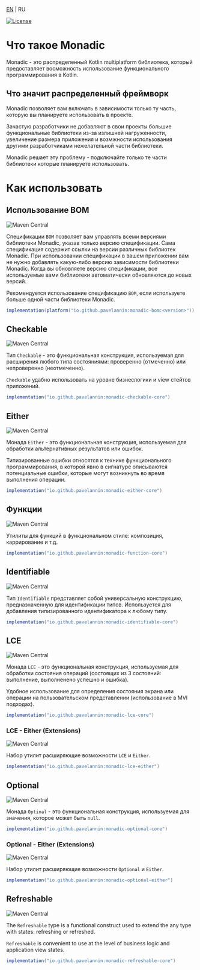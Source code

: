 [EN](README.md) | RU

[![License](https://img.shields.io/badge/License-Apache%202.0-blue.svg)](https://opensource.org/licenses/Apache-2.0)

# Что такое Monadic
Monadic - это распределенный Kotlin multiplatform библиотека, который предоставляет восможность использование 
функционального программирования в Kotlin.

## Что значит распределенный фреймворк
Monadic позволяет вам включать в зависимости только ту часть, которую вы планируете использовать в проекте.

Зачастую разработчики не добавляют в свои проекты большие функциональные библиотеки из-за излишней нагруженности, 
увеличение размера приложения и возмжности использования другими разработчиками нежелательной части библиотеки.

Monadic решает эту проблему - подключайте только те части библиотеки которые планируете использовать.

# Как использовать
## Использование BOM 
![Maven Central](https://img.shields.io/maven-central/v/io.github.pavelannin/monadic-bom?label=monadic-bom)

Спецификации `BOM` позволяет вам управлять всеми версиями библиотеки Monadic, указав только версию спецификации. 
Сама спецификация содержит ссылки на версии различных библиотек Monadic. При использовании спецификации в вашем приложении 
вам не нужно добавлять какую-либо версию зависимости библиотеки Monadic. Когда вы обновляете версию спецификации, 
все используемые вами библиотеки автоматически обновляются до новых версий.

Рекомендуется использование спецификацию `BOM`, если используете больше одной части библиотеки Monadic.

```gradle
implementation(platform("io.github.pavelannin:monadic-bom:<version>"))
```

## Checkable
![Maven Central](https://img.shields.io/maven-central/v/io.github.pavelannin/monadic-checkable-core?label=monadic-checkable-core)

Тип `Checkable` - это функциональная конструкция, используемая для расширения любого типа состояниями:
проверенно (отмеченно) или непроверенно (неотмеченно).

`Checkable` удабно использовать на уровне бизнеслогики и view стейтов приложений.

```gradle
implementation("io.github.pavelannin:monadic-checkable-core")
```

## Either
![Maven Central](https://img.shields.io/maven-central/v/io.github.pavelannin/monadic-either-core?label=monadic-either-core)

Монада `Either` - это функциональная конструкция, используемая для обработки альтернативных результатов или ошибок. 

Типизированные ошибки относятся к технике функционального программирования, в которой явно в сигнатуре описываются потенциальные ошибки, 
которые могут возникнуть во время выполнения операции.

```gradle
implementation("io.github.pavelannin:monadic-either-core")
```

## Функции
![Maven Central](https://img.shields.io/maven-central/v/io.github.pavelannin/monadic-function-core?label=monadic-function-core)

Утилиты для функций в функциональном стиле: композиция, каррирование и т.д.

```gradle
implementation("io.github.pavelannin:monadic-function-core")
```

## Identifiable
![Maven Central](https://img.shields.io/maven-central/v/io.github.pavelannin/monadic-identifiable-core?label=monadic-identifiable-core)

Тип `Identifiable` представляет собой универсальную конструкцию, предназначенную для идентификации типов. 
Используется для добавления типизированного идентификатора к любому типу.

```gradle
implementation("io.github.pavelannin:monadic-identifiable-core")
```

## LCE
![Maven Central](https://img.shields.io/maven-central/v/io.github.pavelannin/monadic-lce-core?label=monadic-lce-core)

Монада `LCE` - это функциональная конструкция, используемая для обработки состояния операций (состоящих из 3 состояний: выполнение,
выполненено успешно и ошибка).

Удобное использование для определения состояния экрана или операции на пользовательском представлении 
(использование в MVI подходах).

```gradle
implementation("io.github.pavelannin:monadic-lce-core")
```

### LCE - Either (Extensions)
![Maven Central](https://img.shields.io/maven-central/v/io.github.pavelannin/monadic-lce-either?label=monadic-lce-either)

Набор утилит расширяющие возможности `LCE` и `Either`.

```gradle
implementation("io.github.pavelannin:monadic-lce-either")
```

## Optional
![Maven Central](https://img.shields.io/maven-central/v/io.github.pavelannin/monadic-optional-core?label=monadic-optional-core)

Монада `Optinal` - это функциональная конструкция, используемая для значения, которое может быть `null`.

```gradle
implementation("io.github.pavelannin:monadic-optional-core")
```

### Optional - Either (Extensions)
![Maven Central](https://img.shields.io/maven-central/v/io.github.pavelannin/monadic-optional-either?label=monadic-optional-either)

Набор утилит расширяющие возможности `Optional` и `Either`.

```gradle
implementation("io.github.pavelannin:monadic-optional-either")
```

## Refreshable
![Maven Central](https://img.shields.io/maven-central/v/io.github.pavelannin/monadic-refreshable-core?label=monadic-refreshable-core)

The `Refreshable` type is a functional construct used to extend the any type with states:
refreshing or refreshed.

`Refreshable` is convenient to use at the level of business logic and application view states.

```gradle
implementation("io.github.pavelannin:monadic-refreshable-core")
```
